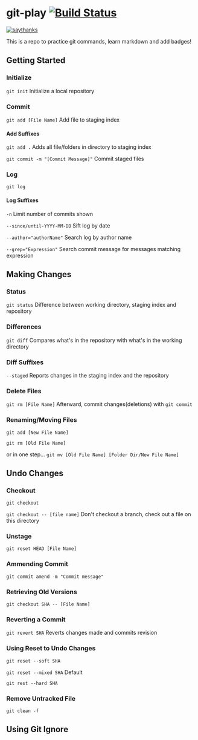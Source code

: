 # git-play [![Build Status](https://travis-ci.org/lawrenceogri/git-play.svg?branch=master)](https://travis-ci.org/lawrenceogri/git-play)

[![saythanks](https://img.shields.io/badge/say-thanks-ff69b4.svg)](https://saythanks.io/to/kennethreitz)

This is a repo to practice git commands, learn markdown and add badges!

## Getting Started

### Initialize
`git init` Initialize a local repository

### Commit

`git add [File Name]` Add file to staging index

#### Add Suffixes

`git add .` Adds all file/folders in directory to staging index

`git commit -m "[Commit Message]"` Commit staged files

### Log
`git log`


#### Log Suffixes
`-n` Limit number of commits shown

`--since/until-YYYY-MM-DD` Sift log by date 

`--author="authorName"` Search log by author name

`--grep="Expression"` Search commit message for messages matching expression




## Making Changes

### Status
`git status` Difference between working directory, staging index and repository

### Differences
`git diff` Compares what's in the repository with what's in the working directory

### Diff Suffixes
`--staged` Reports changes in the staging index and the repository

### Delete Files
`git rm [File Name]` Afterward, commit changes(deletions) with `git commit`

### Renaming/Moving Files
`git add [New File Name]`

`git rm [Old File Name]`

or in one step...
`git mv [Old File Name] [Folder Dir/New File Name]`



## Undo Changes

### Checkout
`git checkout` 

`git checkout -- [file name]` Don't checkout a branch, check out a file on this directory

### Unstage
`git reset HEAD [File Name]`

### Ammending Commit
`git commit amend -m "Commit message"`

### Retrieving Old Versions
`git checkout SHA -- [File Name]`

### Reverting a Commit
`git revert SHA` Reverts changes made and commits revision

### Using Reset to Undo Changes
`git reset --soft SHA`

`git reset --mixed SHA` Default

`git rest --hard SHA`

### Remove Untracked File
`git clean -f`


## Using Git Ignore


